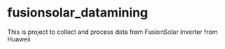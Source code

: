 # fusionsolar_datamining
This is project to collect and process data from FusionSolar inverter from Huaweii
